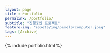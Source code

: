 ```yaml
--- 
layout: page
title : Portfolio 
permalink: /portfolio/
subtitle: "진행중인 프로젝트" 
feature-img: "assets/img/pexels/computer.jpeg"
tags: [Archive]
---
```


{% include portfolio.html %}
